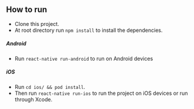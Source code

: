 ## How to run

- Clone this project.
- At root directory run `npm install` to install the dependencies.

##### Android

- Run `react-native run-android` to run on Android devices

##### iOS

- Run `cd ios/ && pod install`.
- Then run `react-native run-ios` to run the project on iOS devices or run through Xcode.
